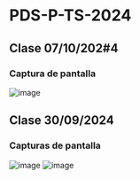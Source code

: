 # PDS-P-TS-2024
## Clase 07/10/202#4
### Captura de pantalla
![image](https://github.com/user-attachments/assets/dbdcb585-0d8f-46f6-9d8f-10a2a05508e3)
## Clase 30/09/2024
### Capturas de pantalla
![image](https://github.com/user-attachments/assets/9153a22b-2ea7-4213-8c2e-9a2e56eaedd2)
![image](https://github.com/user-attachments/assets/3a60862e-d3f7-4e7d-884b-c5e1e6ccc5f2)

